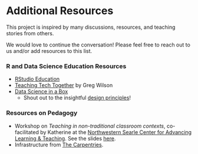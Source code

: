 # Additional Resources  
  
This project is inspired by many discussions, resources, and teaching stories from others.     
    
We would love to continue the conversation! Please feel free to reach out to us and/or add resources to this list.  
  
    
### R and Data Science Education Resources  
  
* [RStudio Education](https://education.rstudio.com/)  
* [Teaching Tech Together](https://teachtogether.tech/) by Greg Wilson  
* [Data Science in a Box](https://datasciencebox.org/hello/)  
  - Shout out to the insightful [design principles](https://datasciencebox.org/hello/design-principles/)!  
  
  
### Resources on Pedagogy  
  
* Workshop on *Teaching in non-traditional classroom contexts*, co-facilitated by Katherine at the [Northwestern Searle Center for Advancing Learning & Teaching](https://www.northwestern.edu/searle/). See the slides [here](https://github.com/katherinesimeon/rstudioconf2020-teachR-eposter/blob/master/resources/Non-Traditional_Classroom_Contexts-NorthwesternSlides.pdf).    
* Infrastructure from [The Carpentries](https://docs.carpentries.org/).  
